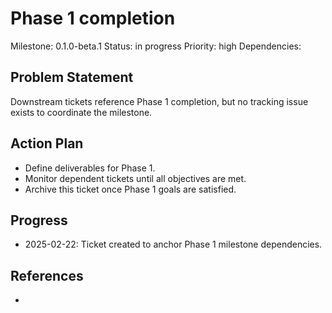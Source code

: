 # Phase 1 completion
Milestone: 0.1.0-beta.1
Status: in progress
Priority: high
Dependencies:

## Problem Statement
Downstream tickets reference Phase 1 completion, but no tracking issue exists to coordinate the milestone.

## Action Plan
- Define deliverables for Phase 1.
- Monitor dependent tickets until all objectives are met.
- Archive this ticket once Phase 1 goals are satisfied.

## Progress
- 2025-02-22: Ticket created to anchor Phase 1 milestone dependencies.

## References
-
